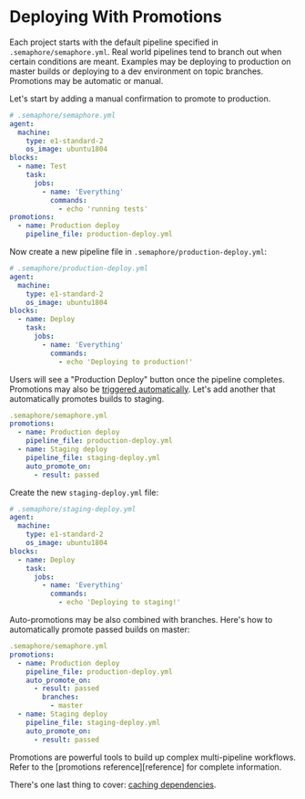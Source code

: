 # Deploying With Promotions

Each project starts with the default pipeline specified in
`.semaphore/semaphore.yml`. Real world pipelines tend to branch out
when certain conditions are meant. Examples may be deploying to
production on master builds or deploying to a dev environment on topic
branches. Promotions may be automatic or manual.

Let's start by adding a manual confirmation to promote to production.

```yml
# .semaphore/semaphore.yml
agent:
  machine:
    type: e1-standard-2
    os_image: ubuntu1804
blocks:
  - name: Test
    task:
      jobs:
        - name: 'Everything'
          commands:
            - echo 'running tests'
promotions:
  - name: Production deploy
    pipeline_file: production-deploy.yml
```

Now create a new pipeline file in `.semaphore/production-deploy.yml`:

```yml
# .semaphore/production-deploy.yml
agent:
  machine:
    type: e1-standard-2
    os_image: ubuntu1804
blocks:
  - name: Deploy
    task:
      jobs:
        - name: 'Everything'
          commands:
            - echo 'Deploying to production!'
```

Users will see a "Production Deploy" button once the pipeline
completes. Promotions may also be [triggered
automatically][auto-promotions]. Let's add another that automatically
promotes builds to staging.

```yml
.semaphore/semaphore.yml
promotions:
  - name: Production deploy
    pipeline_file: production-deploy.yml
  - name: Staging deploy
    pipeline_file: staging-deploy.yml
    auto_promote_on:
      - result: passed
```

Create the new `staging-deploy.yml` file:

```yml
# .semaphore/staging-deploy.yml
agent:
  machine:
    type: e1-standard-2
    os_image: ubuntu1804
blocks:
  - name: Deploy
    task:
      jobs:
        - name: 'Everything'
          commands:
            - echo 'Deploying to staging!'
```

Auto-promotions may be also combined with branches. Here's how to
automatically promote passed builds on master:

```yml
.semaphore/semaphore.yml
promotions:
  - name: Production deploy
    pipeline_file: production-deploy.yml
    auto_promote_on:
      - result: passed
        branches:
          - master
  - name: Staging deploy
    pipeline_file: staging-deploy.yml
    auto_promote_on:
      - result: passed
```

Promotions are powerful tools to build up complex multi-pipeline
workflows. Refer to the [promotions reference][reference] for complete
information.

There's one last thing to cover: [caching dependencies][next].

[auto-promotions]: https://docs.semaphoreci.com/article/50-pipeline-yaml#auto_promote_on
[next]: http://placeholder.com
